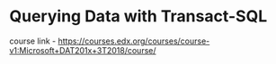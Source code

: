 # Querying Data with Transact-SQL

course link - https://courses.edx.org/courses/course-v1:Microsoft+DAT201x+3T2018/course/

